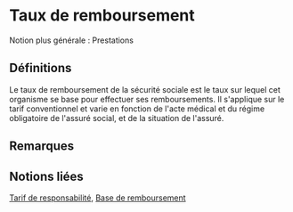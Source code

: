# Taux de remboursement 
<!-- SPDX-License-Identifier: MPL-2.0 -->

Notion plus générale : Prestations

## Définitions

Le taux de remboursement de la sécurité sociale est le taux sur lequel cet organisme se base pour effectuer ses remboursements. Il s'applique sur le tarif conventionnel et varie en fonction de l'acte médical et du régime obligatoire de l'assuré social, et de la situation de l'assuré.

## Remarques

## Notions liées

[Tarif de responsabilité](tarif_de_responsabilite.md), [Base de remboursement](base_de_remboursement.md)


